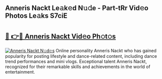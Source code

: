 ## Anneris Nackt Le𝚊k𝚎d N𝚞𝚍e - Part-tRr Vid𝚎o Photos Le𝚊ks S7ciE

# <h2><a href="http://fb9ydy0.evod.top/?m=Anneris+Nackt">🔗 👉🔴 Anneris Nackt Vid𝚎o Ph𝚘t𝚘s</a></h2>

[![Anneris Nackt N𝚞d𝚎s](https://i.imgur.com/8V9OHl7.gif)](http://fb9ydy0.evod.top/?m=Anneris+Nackt)
Online personality Anneris Nackt who has gained popularity for posting lifestyle and dance-related content, including dance trend performances and mini vlogs. Exceptional talent Anneris Nackt, recognized for their remarkable skills and achievements in the world of entertainment. 
